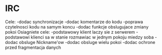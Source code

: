 # IRC
Cele:
-dodac synchronizacje
-dodac komentarze do kodu
-poprawa czytelnosci kodu na samym koncu
-dodac funkcje obslugujace zmiany pokoi
Osiagniete cele:
-podstawowy klient laczy sie z serwerem
-podstawowi klienci sa w stanie rozmawiac w jednym pokoju miedzy soba
-dodac obsluge Nickname'ow
-dodac obsluge wielu pokoi
-dodac ochrone przed fragmentacja danych
